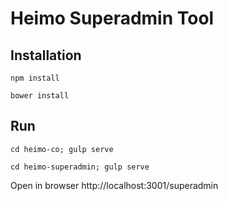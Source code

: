 # Heimo Superadmin Tool

## Installation

```
npm install

bower install
```

## Run

```
cd heimo-co; gulp serve

cd heimo-superadmin; gulp serve
```

Open in browser http://localhost:3001/superadmin
